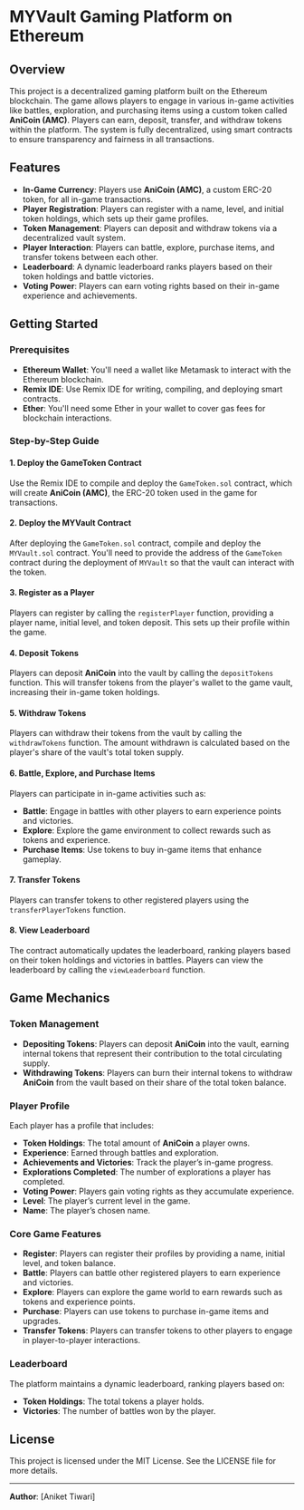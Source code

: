 # MYVault Gaming Platform on Ethereum

## Overview

This project is a decentralized gaming platform built on the Ethereum blockchain. The game allows players to engage in various in-game activities like battles, exploration, and purchasing items using a custom token called **AniCoin (AMC)**. Players can earn, deposit, transfer, and withdraw tokens within the platform. The system is fully decentralized, using smart contracts to ensure transparency and fairness in all transactions.

## Features

- **In-Game Currency**: Players use **AniCoin (AMC)**, a custom ERC-20 token, for all in-game transactions.
- **Player Registration**: Players can register with a name, level, and initial token holdings, which sets up their game profiles.
- **Token Management**: Players can deposit and withdraw tokens via a decentralized vault system.
- **Player Interaction**: Players can battle, explore, purchase items, and transfer tokens between each other.
- **Leaderboard**: A dynamic leaderboard ranks players based on their token holdings and battle victories.
- **Voting Power**: Players can earn voting rights based on their in-game experience and achievements.

## Getting Started

### Prerequisites

- **Ethereum Wallet**: You'll need a wallet like Metamask to interact with the Ethereum blockchain.
- **Remix IDE**: Use Remix IDE for writing, compiling, and deploying smart contracts.
- **Ether**: You'll need some Ether in your wallet to cover gas fees for blockchain interactions.

### Step-by-Step Guide

#### 1. Deploy the GameToken Contract

Use the Remix IDE to compile and deploy the `GameToken.sol` contract, which will create **AniCoin (AMC)**, the ERC-20 token used in the game for transactions.

#### 2. Deploy the MYVault Contract

After deploying the `GameToken.sol` contract, compile and deploy the `MYVault.sol` contract. You'll need to provide the address of the `GameToken` contract during the deployment of `MYVault` so that the vault can interact with the token.

#### 3. Register as a Player

Players can register by calling the `registerPlayer` function, providing a player name, initial level, and token deposit. This sets up their profile within the game.

#### 4. Deposit Tokens

Players can deposit **AniCoin** into the vault by calling the `depositTokens` function. This will transfer tokens from the player's wallet to the game vault, increasing their in-game token holdings.

#### 5. Withdraw Tokens

Players can withdraw their tokens from the vault by calling the `withdrawTokens` function. The amount withdrawn is calculated based on the player's share of the vault's total token supply.

#### 6. Battle, Explore, and Purchase Items

Players can participate in in-game activities such as:
- **Battle**: Engage in battles with other players to earn experience points and victories.
- **Explore**: Explore the game environment to collect rewards such as tokens and experience.
- **Purchase Items**: Use tokens to buy in-game items that enhance gameplay.

#### 7. Transfer Tokens

Players can transfer tokens to other registered players using the `transferPlayerTokens` function.

#### 8. View Leaderboard

The contract automatically updates the leaderboard, ranking players based on their token holdings and victories in battles. Players can view the leaderboard by calling the `viewLeaderboard` function.

## Game Mechanics

### Token Management

- **Depositing Tokens**: Players can deposit **AniCoin** into the vault, earning internal tokens that represent their contribution to the total circulating supply.
- **Withdrawing Tokens**: Players can burn their internal tokens to withdraw **AniCoin** from the vault based on their share of the total token balance.

### Player Profile

Each player has a profile that includes:
- **Token Holdings**: The total amount of **AniCoin** a player owns.
- **Experience**: Earned through battles and exploration.
- **Achievements and Victories**: Track the player’s in-game progress.
- **Explorations Completed**: The number of explorations a player has completed.
- **Voting Power**: Players gain voting rights as they accumulate experience.
- **Level**: The player’s current level in the game.
- **Name**: The player’s chosen name.

### Core Game Features

- **Register**: Players can register their profiles by providing a name, initial level, and token balance.
- **Battle**: Players can battle other registered players to earn experience and victories.
- **Explore**: Players can explore the game world to earn rewards such as tokens and experience points.
- **Purchase**: Players can use tokens to purchase in-game items and upgrades.
- **Transfer Tokens**: Players can transfer tokens to other players to engage in player-to-player interactions.

### Leaderboard

The platform maintains a dynamic leaderboard, ranking players based on:
- **Token Holdings**: The total tokens a player holds.
- **Victories**: The number of battles won by the player.

## License

This project is licensed under the MIT License. See the LICENSE file for more details.

---

**Author**: [Aniket Tiwari]
